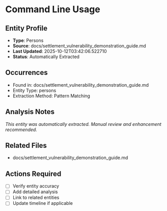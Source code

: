 # Command Line Usage

## Entity Profile
- **Type**: Persons
- **Source**: docs/settlement_vulnerability_demonstration_guide.md
- **Last Updated**: 2025-10-12T03:42:06.522710
- **Status**: Automatically Extracted

## Occurrences
- Found in: docs/settlement_vulnerability_demonstration_guide.md
- Entity Type: persons
- Extraction Method: Pattern Matching

## Analysis Notes
*This entity was automatically extracted. Manual review and enhancement recommended.*

## Related Files
- docs/settlement_vulnerability_demonstration_guide.md

## Actions Required
- [ ] Verify entity accuracy
- [ ] Add detailed analysis
- [ ] Link to related entities
- [ ] Update timeline if applicable
